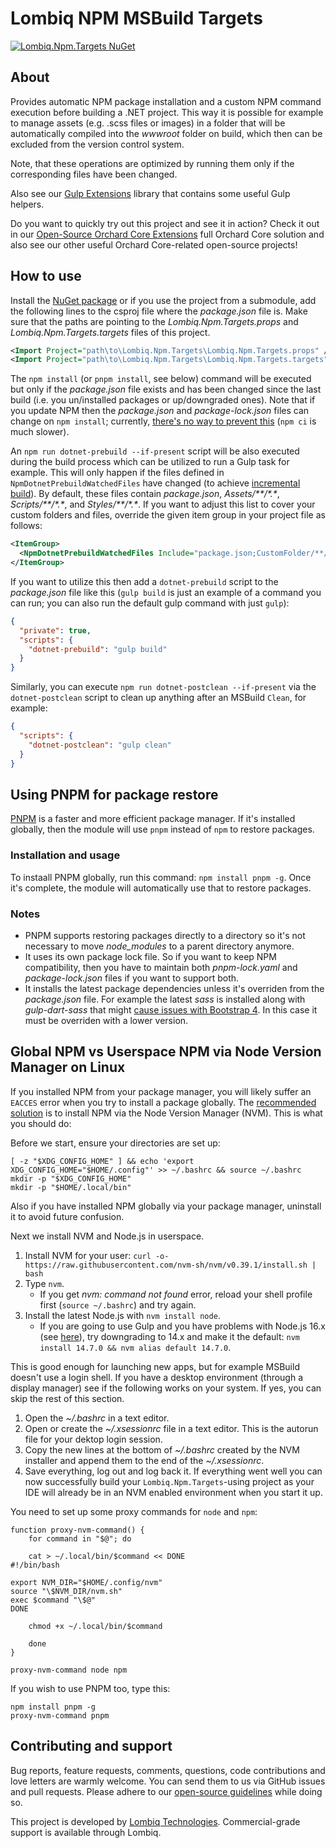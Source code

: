 # Lombiq NPM MSBuild Targets

[![Lombiq.Npm.Targets NuGet](https://img.shields.io/nuget/v/Lombiq.Npm.Targets?label=Lombiq.Npm.Targets)](https://www.nuget.org/packages/Lombiq.Npm.Targets/)

## About

Provides automatic NPM package installation and a custom NPM command execution before building a .NET project. This way it is possible for example to manage assets (e.g. .scss files or images) in a folder that will be automatically compiled into the _wwwroot_ folder on build, which then can be excluded from the version control system.

Note, that these operations are optimized by running them only if the corresponding files have been changed.

Also see our [Gulp Extensions](https://github.com/Lombiq/Gulp-Extensions) library that contains some useful Gulp helpers.

Do you want to quickly try out this project and see it in action? Check it out in our [Open-Source Orchard Core Extensions](https://github.com/Lombiq/Open-Source-Orchard-Core-Extensions) full Orchard Core solution and also see our other useful Orchard Core-related open-source projects!

## How to use

Install the [NuGet package](https://www.nuget.org/packages/Lombiq.Npm.Targets/) or if you use the project from a submodule, add the following lines to the csproj file where the _package.json_ file is. Make sure that the paths are pointing to the _Lombiq.Npm.Targets.props_ and _Lombiq.Npm.Targets.targets_ files of this project.

```xml
<Import Project="path\to\Lombiq.Npm.Targets\Lombiq.Npm.Targets.props" />
<Import Project="path\to\Lombiq.Npm.Targets\Lombiq.Npm.Targets.targets" />
```

The `npm install` (or `pnpm install`, see below) command will be executed but only if the _package.json_ file exists and has been changed since the last build (i.e. you un/installed packages or up/downgraded ones). Note that if you update NPM then the _package.json_ and _package-lock.json_ files can change on `npm install`; currently, [there's no way to prevent this](https://github.com/npm/cli/issues/564) (`npm ci` is much slower).

An `npm run dotnet-prebuild --if-present` script will be also executed during the build process which can be utilized to run a Gulp task for example. This will only happen if the files defined in `NpmDotnetPrebuildWatchedFiles` have changed (to achieve [incremental build](https://docs.microsoft.com/en-us/visualstudio/msbuild/how-to-build-incrementally?view=vs-2019)). By default, these files contain _package.json_, _Assets/\*\*/\*.\*_, _Scripts/\*\*/\*.\*_, and _Styles/\*\*/\*.\*_. If you want to adjust this list to cover your custom folders and files, override the given item group in your project file as follows:

```xml
<ItemGroup>
  <NpmDotnetPrebuildWatchedFiles Include="package.json;CustomFolder/**/*.*" />
</ItemGroup>
```

If you want to utilize this then add a `dotnet-prebuild` script to the _package.json_ file like this (`gulp build` is just an example of a command you can run; you can also run the default gulp command with just `gulp`):

```json
{
  "private": true,
  "scripts": {
    "dotnet-prebuild": "gulp build"
  }
}
```

Similarly, you can execute `npm run dotnet-postclean --if-present` via the `dotnet-postclean` script to clean up anything after an MSBuild `Clean`, for example:

```json
{
  "scripts": {
    "dotnet-postclean": "gulp clean"
  }
}
```

## Using PNPM for package restore

[PNPM](https://pnpm.io/) is a faster and more efficient package manager. If it's installed globally, then the module will use `pnpm` instead of `npm` to restore packages.

### Installation and usage

To instaall PNPM globally, run this command: `npm install pnpm -g`. Once it's complete, the module will automatically use that to restore packages.

### Notes

- PNPM supports restoring packages directly to a directory so it's not necessary to move _node_modules_ to a parent directory anymore.
- It uses its own package lock file. So if you want to keep NPM compatibility, then you have to maintain both _pnpm-lock.yaml_ and _package-lock.json_ files if you want to support both.
- It installs the latest package dependencies unless it's overriden from the _package.json_ file. For example the latest _sass_ is installed along with _gulp-dart-sass_ that might [cause issues with Bootstrap 4](https://github.com/twbs/bootstrap/issues/34051). In this case it must be overriden with a lower version.

## Global NPM vs Userspace NPM via Node Version Manager on Linux

If you installed NPM from your package manager, you will likely suffer an `EACCES` error when you try to install a package globally. The [recommended solution](https://docs.npmjs.com/resolving-eacces-permissions-errors-when-installing-packages-globally/#reinstall-npm-with-a-node-version-manager) is to install NPM via the Node Version Manager (NVM). This is what you should do:

Before we start, ensure your directories are set up:

```shell
[ -z "$XDG_CONFIG_HOME" ] && echo 'export XDG_CONFIG_HOME="$HOME/.config"' >> ~/.bashrc && source ~/.bashrc
mkdir -p "$XDG_CONFIG_HOME"
mkdir -p "$HOME/.local/bin"
```

Also if you have installed NPM globally via your package manager, uninstall it to avoid future confusion.

Next we install NVM and Node.js in userspace.

1. Install NVM for your user: `curl -o- https://raw.githubusercontent.com/nvm-sh/nvm/v0.39.1/install.sh | bash`
2. Type `nvm`.
    - If you get _nvm: command not found_ error, reload your shell profile first (`source ~/.bashrc`) and try again.
3. Install the latest Node.js with `nvm install node`.
    - If you are going to use Gulp and you have problems with Node.js 16.x (see [here](https://github.com/Lombiq/Orchard-Vue.js#prerequisites)), try downgrading to 14.x and make it the default: `nvm install 14.7.0 && nvm alias default 14.7.0`.

This is good enough for launching new apps, but for example MSBuild doesn't use a login shell. If you have a desktop environment (through a display manager) see if the following works on your system. If yes, you can skip the rest of this section.

1. Open the _~/.bashrc_ in a text editor.
2. Open or create the _~/.xsessionrc_ file in a text editor. This is the autorun file for your dektop login session.
3. Copy the new lines at the bottom of _~/.bashrc_ created by the NVM installer and append them to the end of the _~/.xsessionrc_.
4. Save everything, log out and log back it.
If everything went well you can now successfully build your `Lombiq.Npm.Targets`-using project as your IDE will already be in an NVM enabled environment when you start it up.

You need to set up some proxy commands for `node` and `npm`:

```shell
function proxy-nvm-command() {
    for command in "$@"; do
    
    cat > ~/.local/bin/$command << DONE
#!/bin/bash

export NVM_DIR="$HOME/.config/nvm"
source "\$NVM_DIR/nvm.sh"
exec $command "\$@"
DONE

    chmod +x ~/.local/bin/$command
    
    done
}

proxy-nvm-command node npm
```

If you wish to use PNPM too, type this:

```shell
npm install pnpm -g
proxy-nvm-command pnpm
```

## Contributing and support

Bug reports, feature requests, comments, questions, code contributions and love letters are warmly welcome. You can send them to us via GitHub issues and pull requests. Please adhere to our [open-source guidelines](https://lombiq.com/open-source-guidelines) while doing so.

This project is developed by [Lombiq Technologies](https://lombiq.com/). Commercial-grade support is available through Lombiq.
